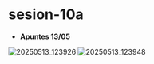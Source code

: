 # sesion-10a

 - **Apuntes 13/05**

![20250513_123926](https://github.com/user-attachments/assets/65c7677d-d962-4c04-9a33-401a69dce09e)
![20250513_123948](https://github.com/user-attachments/assets/5f00cba6-7a9a-4c24-95a2-6dced746566c)

